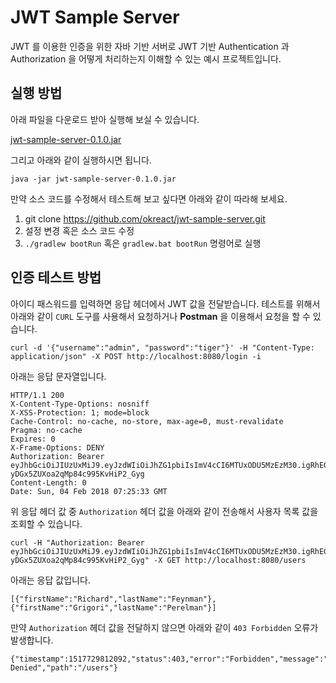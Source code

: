# JWT Sample Server

JWT 를 이용한 인증을 위한 자바 기반 서버로 JWT 기반 Authentication 과 Authorization 을 어떻게 처리하는지 이해할 수 있는 예시 프로젝트입니다.

## 실행 방법

아래 파일을 다운로드 받아 실행해 보실 수 있습니다.

[jwt-sample-server-0.1.0.jar](https://github.com/okreact/jwt-sample-server/blob/master/dist/jwt-sample-server-0.1.0.jar)

그리고 아래와 같이 실행하시면 됩니다.

```$bash
java -jar jwt-sample-server-0.1.0.jar
``` 

만약 소스 코드를 수정해서 테스트해 보고 싶다면 아래와 같이 따라해 보세요.

1. git clone https://github.com/okreact/jwt-sample-server.git
2. 설정 변경 혹은 소스 코드 수정 
3. ``./gradlew bootRun`` 혹은 ``gradlew.bat bootRun`` 명령어로 실행 

## 인증 테스트 방법 

아이디 패스워드를 입력하면 응답 헤더에서 JWT 값을 전달받습니다. 테스트를 위해서 아래와 같이 ``CURL`` 도구를 사용해서 요청하거나 **Postman** 을 이용해서 요청을 할 수 있습니다.

```$bash
curl -d '{"username":"admin", "password":"tiger"}' -H "Content-Type: application/json" -X POST http://localhost:8080/login -i
```

아래는 응답 문자열입니다.

```
HTTP/1.1 200 
X-Content-Type-Options: nosniff
X-XSS-Protection: 1; mode=block
Cache-Control: no-cache, no-store, max-age=0, must-revalidate
Pragma: no-cache
Expires: 0
X-Frame-Options: DENY
Authorization: Bearer eyJhbGciOiJIUzUxMiJ9.eyJzdWIiOiJhZG1pbiIsImV4cCI6MTUxODU5MzEzM30.igRhEGIu8QAwvLA4ZLJB_4ej_oDOydpkgScPnQ6nWZJDvpIktLAhG02-yDGx5ZUXoa2qMp84c995KvHiP2_Gyg
Content-Length: 0
Date: Sun, 04 Feb 2018 07:25:33 GMT
```

위 응답 헤더 값 중 ``Authorization`` 헤더 값을 아래와 같이 전송해서 사용자 목록 값을 조회할 수 있습니다. 

```$bash
curl -H "Authorization: Bearer eyJhbGciOiJIUzUxMiJ9.eyJzdWIiOiJhZG1pbiIsImV4cCI6MTUxODU5MzEzM30.igRhEGIu8QAwvLA4ZLJB_4ej_oDOydpkgScPnQ6nWZJDvpIktLAhG02-yDGx5ZUXoa2qMp84c995KvHiP2_Gyg" -X GET http://localhost:8080/users
```

아래는 응답 값입니다.

```$javascript
[{"firstName":"Richard","lastName":"Feynman"},{"firstName":"Grigori","lastName":"Perelman"}]
```

만약 ``Authorization`` 헤더 값을 전달하지 않으면 아래와 같이 ``403 Forbidden`` 오류가 발생합니다.

```$javascript
{"timestamp":1517729812092,"status":403,"error":"Forbidden","message":"Access Denied","path":"/users"}
```





